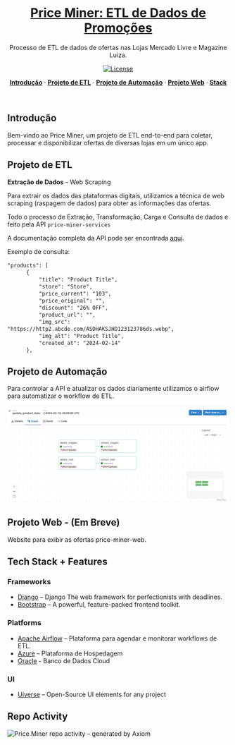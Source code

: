 <a href="https://projectx-eight-gilt.vercel.app/">
  <h1 align="center">Price Miner: ETL de Dados de Promoções </h1>
</a>

<p align="center">
  Processo de ETL de dados de ofertas nas Lojas Mercado Livre e Magazine Luiza.
</p>

<p align="center">
  <a href="#">
    <img src="https://img.shields.io/badge/version-1.0-blue" alt="License" />
  </a>
</p>

<p align="center">
  <a href="#Introdução"><strong>Introdução</strong></a> ·
  <a href="#Projeto de ETL"><strong>Projeto de ETL</strong></a> ·
  <a href="#Projeto de Automação"><strong>Projeto de Automação</strong></a> ·
  <a href="#Projeto Web"><strong>Projeto Web</strong></a> ·
  <a href="#Tech Stack + Features"><strong>Stack</strong></a>
</p>
<br/>

## Introdução

Bem-vindo ao Price Miner, um projeto de ETL end-to-end para coletar, processar e disponibilizar ofertas de diversas lojas em um único app.


## Projeto de ETL

**Extração de Dados** - Web Scraping

Para extrair os dados das plataformas digitais, utilizamos a técnica de web scraping (raspagem de dados) para obter as informações das ofertas.

Todo o processo de Extração, Transformação, Carga e Consulta de dados e feito pela API `price-miner-services`

A documentação completa da API pode ser encontrada <a href="https://www.postman.com/interstellar-crescent-948829/workspace/production/collection/22689250-8e6c13d1-c2a2-469d-9365-cfe9b62c59ea?action=share&creator=22689250">aqui</a>.

Exemplo de consulta: 

```
"products": [
      {
          "title": "Product Title",
          "store": "Store",
          "price_current": "103",
          "price_original": "",
          "discount": "26% OFF",
          "product_url": "",
          "img_src": "https://http2.abcde.com/ASDHAKSJHD123123786ds.webp",
          "img_alt": "Product Title",
          "created_at": "2024-02-14"
      },
```


## Projeto de Automação

Para controlar a API e atualizar os dados diariamente utilizamos o airflow para automatizar o workflow de ETL.

![Airflow Workflow](assets/airflow-graph.png)

## Projeto Web - (Em Breve)

Website para exibir as ofertas  price-miner-web.


## Tech Stack + Features

### Frameworks

- [Django](https://www.djangoproject.com/) – Django The web framework for perfectionists with deadlines.
- [Bootstrap](https://getbootstrap.com/) – A powerful, feature-packed frontend toolkit.

### Platforms

- [Apache Airflow](https://airflow.apache.org/) – Plataforma para agendar e monitorar workflows de ETL.
- [Azure](https://azure.microsoft.com/) – Plataforma de Hospedagem
- [Oracle](https://www.oracle.com/) - Banco de Dados Cloud

### UI

- [Uiverse](https://uiverse.io/) – Open-Source UI elements for any project

## Repo Activity

![Price Miner repo activity – generated by Axiom](https://repobeats.axiom.co/api/embed/723580c47ac7209662914f2b7c552c3239105218.svg "Repobeats analytics image")


